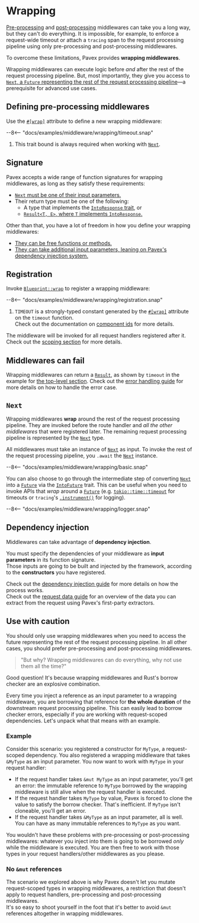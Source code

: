 # Wrapping

[Pre-processing](pre_processing.md) and [post-processing](post_processing.md) middlewares can take you a long way, but they can't do everything.
It is impossible, for example, to enforce a request-wide timeout or attach a `tracing` span to the request processing pipeline
using only pre-processing and post-processing middlewares.

To overcome these limitations, Pavex provides **wrapping middlewares**.

Wrapping middlewares can execute logic before _and_ after the rest of the request processing pipeline.
But, most importantly, they give you access to [`Next`, a `Future` representing the rest of the request processing pipeline](#next)—a prerequisite for advanced use cases.

## Defining pre-processing middlewares

Use the [`#[wrap]`][wrap_attr] attribute to define a new wrapping middleware:

--8<-- "docs/examples/middleware/wrapping/timeout.snap"

1. This trait bound is always required when working with [`Next`][Next].

## Signature

Pavex accepts a wide range of function signatures for wrapping middlewares, as long as they satisfy these requirements:

- [`Next` must be one of their input parameters.](#next)
- Their return type must be one of the following:
  - A type that implements the [`IntoResponse` trait][IntoResponse], or
  - [`Result<T, E>`, where `T` implements `IntoResponse`.](#middlewares-can-fail)

Other than that, you have a lot of freedom in how you define your wrapping middlewares:

- [They can be free functions or methods.](/guide/attributes/functions_and_methods.md)
- [They can take additional input parameters, leaning on Pavex's dependency injection system.](#dependency-injection)

## Registration

Invoke [`Blueprint::wrap`](crate::blueprint::Blueprint::wrap) to register a wrapping middleware:

--8<-- "docs/examples/middleware/wrapping/registration.snap"

1. `TIMEOUT` is a strongly-typed constant generated by the [`#[wrap]`][wrap_attr] attribute on the `timeout` function.\
   Check out the documentation on [component ids](/guide/attributes/component_id.md) for more details.

The middleware will be invoked for all request handlers registered after it. Check out the [scoping section](scoping.md) for more details.

## Middlewares can fail

Wrapping middlewares can return a [`Result`][Result], as shown by `timeout` in the example for [the top-level section](#).
Check out the [error handling guide](../errors/error_handlers.md) for more details on how to handle the error case.

## `Next`

Wrapping middlewares **wrap** around the rest of the request processing pipeline.
They are invoked before the route handler and _all the other middlewares_ that were registered later.
The remaining request processing pipeline is represented by the [`Next`][Next] type.

All middlewares must take an instance of [`Next`][Next] as input.
To invoke the rest of the request processing pipeline, you `.await` the [`Next`][Next] instance.

--8<-- "docs/examples/middleware/wrapping/basic.snap"

You can also choose to go through the intermediate step of converting [`Next`][Next] into a [`Future`][Future] via the
[`IntoFuture`][IntoFuture] trait.
This can be useful when you need to invoke APIs that _wrap_ around a [`Future`][Future] (e.g. [`tokio::time::timeout`][timeout]
for timeouts or `tracing`'s [`.instrument()`][instrument] for logging).

--8<-- "docs/examples/middleware/wrapping/logger.snap"

## Dependency injection

Middlewares can take advantage of **dependency injection**.

You must specify the dependencies of your middleware as **input parameters** in its function signature.\
Those inputs are going to be built and injected by the framework, according to the **constructors** you have registered.

Check out the [dependency injection guide](../dependency_injection/index.md) for more details
on how the process works.\
Check out the [request data guide](../request_data/index.md) for an overview of the data you can extract from the request
using Pavex's first-party extractors.

## Use with caution

You should only use wrapping middlewares when you need to access the future representing the rest of the request processing pipeline.
In all other cases, you should prefer pre-processing and post-processing middlewares.

> "But why? Wrapping middlewares can do everything, why not use them all the time?"

Good question! It's because wrapping middlewares and Rust's borrow checker are an explosive combination.

Every time you inject a reference as an input parameter to a wrapping middleware, you are borrowing that reference
for **the whole duration** of the downstream request processing pipeline.
This can easily lead to borrow checker errors, especially if you are working with request-scoped dependencies.
Let's unpack what that means with an example.

### Example

Consider this scenario: you registered a constructor for `MyType`, a request-scoped dependency.
You also registered a wrapping middleware that takes `&MyType` as an input parameter.
You now want to work with `MyType` in your request handler:

- If the request handler takes `&mut MyType` as an input parameter, you'll get an error:
  the immutable reference to `MyType` borrowed by the wrapping middleware is still alive when the request handler is executed.
- If the request handler takes `MyType` by value, Pavex is forced to clone the value to satisfy the borrow checker.
  That's inefficient. If `MyType` isn't cloneable, you'll get an error.
- If the request handler takes `&MyType` as an input parameter, all is well. You can have as many immutable references to `MyType` as you want.

You wouldn't have these problems with pre-processing or post-processing middlewares: whatever you inject into them is going to be borrowed
_only_ while the middleware is executed.
You are then free to work with those types in your request handlers/other middlewares as you please.

### No `&mut` references

The scenario we explored above is why Pavex doesn't let you mutate request-scoped types in wrapping middlewares,
a restriction that doesn't apply to request handlers, pre-processing and post-processing middlewares.\
It's so easy to shoot yourself in the foot that it's better to avoid `&mut` references altogether in wrapping middlewares.

[IntoResponse]: /api_reference/pavex/response/trait.IntoResponse.html
[Response]: /api_reference/pavex/response/struct.Response.html
[Blueprint]: /api_reference/pavex/blueprint/struct.Blueprint.html
[Next]: /api_reference/pavex/middleware/struct.Next.html
[instrument]: https://docs.rs/tracing/0.1.40/tracing/trait.Instrument.html#method.instrument
[timeout]: https://docs.rs/tokio/1.35.1/tokio/time/fn.timeout.html
[Future]: https://doc.rust-lang.org/std/future/trait.Future.html
[IntoFuture]: https://doc.rust-lang.org/std/future/trait.IntoFuture.html
[Result]: https://doc.rust-lang.org/std/result/index.html
[wrap_attr]: /api_reference/pavex/attr.wrap.html
